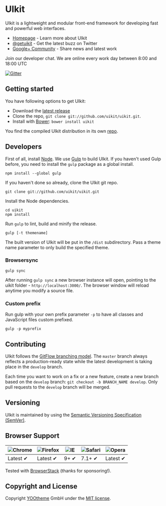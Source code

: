 # UIkit

UIkit is a lightweight and modular front-end framework for developing fast and
powerful web interfaces.

-   [Homepage](http://getuikit.com) - Learn more about UIkit
-   [@getuikit](https://twitter.com/getuikit) - Get the latest buzz on Twitter
-   [Google+ Community](https://plus.google.com/communities/114238665434626719878) -
    Share news and latest work

Join our developer chat. We are online every work day between 8:00 and 18:00 UTC

[![Gitter](https://badges.gitter.im/Join%20Chat.svg)](https://gitter.im/uikit/uikit)

## Getting started

You have following options to get UIkit:

-   Download the
    [latest release](https://github.com/uikit/uikit/releases/latest)
-   Clone the repo, `git clone git://github.com/uikit/uikit.git`.
-   Install with [Bower](http://bower.io): `bower install uikit`

You find the compiled UIkit distribution in its own
[repo](https://github.com/uikit/bower-uikit).

## Developers

First of all, install [Node](http://nodejs.org/). We use
[Gulp](http://gulpjs.com) to build UIkit. If you haven't used Gulp before, you
need to install the `gulp` package as a global install.

```
npm install --global gulp
```

If you haven't done so already, clone the UIkit git repo.

```
git clone git://github.com/uikit/uikit.git
```

Install the Node dependencies.

```
cd uikit
npm install
```

Run `gulp` to lint, build and minify the release.

```
gulp [-t themename]
```

The built version of UIkit will be put in the `/dist` subdirectory. Pass a theme
name parameter to only build the specified theme.

### Browsersync

```
gulp sync
```

After running `gulp sync` a new browser instance will open, pointing to the
uikit folder - `http://localhost:3000/`. The browser window will reload anytime
you modify a source file.

### Custom prefix

Run gulp with your own prefix parameter `-p` to have all classes and JavaScript
files custom prefixed.

```
gulp -p myprefix
```

## Contributing

UIkit follows the
[GitFlow branching model](http://nvie.com/posts/a-successful-git-branching-model).
The `master` branch always reflects a production-ready state while the latest
development is taking place in the `develop` branch.

Each time you want to work on a fix or a new feature, create a new branch based
on the `develop` branch: `git checkout -b BRANCH_NAME develop`. Only pull
requests to the `develop` branch will be merged.

## Versioning

UIkit is maintained by using the
[Semantic Versioning Specification (SemVer)](http://semver.org).

## Browser Support

| ![Chrome](https://raw.github.com/alrra/browser-logos/master/chrome/chrome_48x48.png) | ![Firefox](https://raw.github.com/alrra/browser-logos/master/firefox/firefox_48x48.png) | ![IE](https://raw.github.com/alrra/browser-logos/master/internet-explorer/internet-explorer_48x48.png) | ![Safari](https://raw.github.com/alrra/browser-logos/master/safari/safari_48x48.png) | ![Opera](https://raw.github.com/alrra/browser-logos/master/opera/opera_48x48.png) |
| ------------------------------------------------------------------------------------ | --------------------------------------------------------------------------------------- | ------------------------------------------------------------------------------------------------------ | ------------------------------------------------------------------------------------ | --------------------------------------------------------------------------------- |
| Latest ✔                                                                             | Latest ✔                                                                                | 9+ ✔                                                                                                   | 7.1+ ✔                                                                               | Latest ✔                                                                          |

Tested with [BrowserStack](https://www.browserstack.com) (thanks for
sponsoring!).

## Copyright and License

Copyright [YOOtheme](http://www.yootheme.com) GmbH under the
[MIT license](LICENSE.md).
